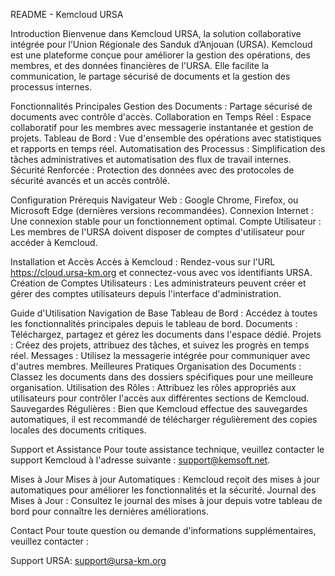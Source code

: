 README - Kemcloud URSA

Introduction
Bienvenue dans Kemcloud URSA, la solution collaborative intégrée pour l’Union Régionale des Sanduk d’Anjouan (URSA). 
Kemcloud est une plateforme conçue pour améliorer la gestion des opérations, des membres, et des données financières de l'URSA. 
Elle facilite la communication, le partage sécurisé de documents et la gestion des processus internes.

Fonctionnalités Principales
Gestion des Documents : Partage sécurisé de documents avec contrôle d'accès.
Collaboration en Temps Réel : Espace collaboratif pour les membres avec messagerie instantanée et gestion de projets.
Tableau de Bord : Vue d'ensemble des opérations avec statistiques et rapports en temps réel.
Automatisation des Processus : Simplification des tâches administratives et automatisation des flux de travail internes.
Sécurité Renforcée : Protection des données avec des protocoles de sécurité avancés et un accès contrôlé.

Configuration Prérequis
Navigateur Web : Google Chrome, Firefox, ou Microsoft Edge (dernières versions recommandées).
Connexion Internet : Une connexion stable pour un fonctionnement optimal.
Compte Utilisateur : Les membres de l'URSA doivent disposer de comptes d'utilisateur pour accéder à Kemcloud.

Installation et Accès
Accès à Kemcloud : Rendez-vous sur l'URL https://cloud.ursa-km.org et connectez-vous avec vos identifiants URSA.
Création de Comptes Utilisateurs : Les administrateurs peuvent créer et gérer des comptes utilisateurs depuis l'interface d'administration.

Guide d'Utilisation
Navigation de Base
Tableau de Bord : Accédez à toutes les fonctionnalités principales depuis le tableau de bord.
Documents : Téléchargez, partagez et gérez les documents dans l'espace dédié.
Projets : Créez des projets, attribuez des tâches, et suivez les progrès en temps réel.
Messages : Utilisez la messagerie intégrée pour communiquer avec d'autres membres.
Meilleures Pratiques
Organisation des Documents : Classez les documents dans des dossiers spécifiques pour une meilleure organisation.
Utilisation des Rôles : Attribuez les rôles appropriés aux utilisateurs pour contrôler l'accès aux différentes sections de Kemcloud.
Sauvegardes Régulières : Bien que Kemcloud effectue des sauvegardes automatiques, il est recommandé de télécharger régulièrement des copies locales des documents critiques.

Support et Assistance
Pour toute assistance technique, veuillez contacter le support Kemcloud à l'adresse suivante : support@kemsoft.net.

Mises à Jour
Mises à jour Automatiques : Kemcloud reçoit des mises à jour automatiques pour améliorer les fonctionnalités et la sécurité.
Journal des Mises à Jour : Consultez le journal des mises à jour depuis votre tableau de bord pour connaître les dernières améliorations.

Contact
Pour toute question ou demande d'informations supplémentaires, veuillez contacter :

Support URSA: support@ursa-km.org

